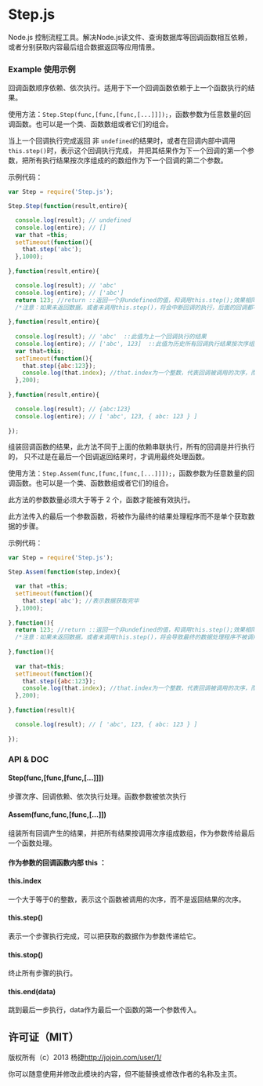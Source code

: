 Step.js
=======

Node.js 控制流程工具。解决Node.js读文件、查询数据库等回调函数相互依赖，或者分别获取内容最后组合数据返回等应用情景。



### Example 使用示例

回调函数顺序依赖、依次执行。适用于下一个回调函数依赖于上一个函数执行的结果。

使用方法：`Step.Step(func,[func,[func,[...]]]);`，函数参数为任意数量的回调函数。也可以是一个类、函数数组或者它们的组合。

当上一个回调执行完成返回 非 `undefined`的结果时，或者在回调内部中调用`this.step()`时，表示这个回调执行完成，
并把其结果作为下一个回调的第一个参数，把所有执行结果按次序组成的的数组作为下一个回调的第二个参数。

示例代码：

```javascript
var Step = require('Step.js');

Step.Step(function(result,entire){

  console.log(result); // undefined
  console.log(entire); // []
  var that =this;
  setTimeout(function(){
    that.step('abc');
  },1000);
  
},function(result,entire){

  console.log(result); // 'abc' 
  console.log(entire); // ['abc']  
  return 123; //return ::返回一个非undefined的值，和调用this.step();效果相同
  /*注意：如果未返回数据，或者未调用this.step()，将会中断回调的执行，后面的回调都不会执行！！！*/
  
},function(result,entire){
 
  console.log(result); // 'abc'  ::此值为上一个回调执行的结果
  console.log(entire); // ['abc', 123]  ::此值为历史所有回调执行结果按次序组成的数组
  var that=this;
  setTimeout(function(){
    that.step({abc:123});
    console.log(that.index); //that.index为一个整数，代表回调被调用的次序，而不是返回结果的次序。
  },200);
  
},function(result,entire){

  console.log(result); // {abc:123}
  console.log(entire); // [ 'abc', 123, { abc: 123 } ]
  
});
```

组装回调函数的结果，此方法不同于上面的依赖串联执行，所有的回调是并行执行的，
只不过是在最后一个回调返回结果时，才调用最终处理函数。

使用方法：`Step.Assem(func,[func,[func,[...]]]);`，函数参数为任意数量的回调函数。也可以是一个类、函数数组或者它们的组合。

此方法的参数数量必须大于等于 2 个，函数才能被有效执行。

此方法传入的最后一个参数函数，将被作为最终的结果处理程序而不是单个获取数据的步骤。


示例代码：

```javascript
var Step = require('Step.js');

Step.Assem(function(step,index){

  var that =this;
  setTimeout(function(){
    that.step('abc'); //表示数据获取完毕
  },1000);
  
},function(){
  return 123; //return ::返回一个非undefined的值，和调用this.step();效果相同
  /*注意：如果未返回数据，或者未调用this.step()，将会导致最终的数据处理程序不被调用！！！*/
  
},function(){
 
  var that=this;
  setTimeout(function(){
    that.step({abc:123});
    console.log(that.index); //that.index为一个整数，代表回调被调用的次序，而不是返回结果的次序。
  },200);
  
},function(result){

  console.log(result); // [ 'abc', 123, { abc: 123 } ]
  
});
```


### API & DOC

#### Step(func,[func,[func,[...]]])

步骤次序、回调依赖、依次执行处理。函数参数被依次执行

#### Assem(func,func,[func,[...]])

组装所有回调产生的结果，并把所有结果按调用次序组成数组，作为参数传给最后一个函数处理。

#### 作为参数的回调函数内部 this ：
#### this.index 

一个大于等于0的整数，表示这个函数被调用的次序，而不是返回结果的次序。

#### this.step()

表示一个步骤执行完成，可以把获取的数据作为参数传递给它。

#### this.stop()

终止所有步骤的执行。

#### this.end(data)

跳到最后一步执行，data作为最后一个函数的第一个参数传入。



## 许可证（MIT）

版权所有（c）2013 杨捷<http://jojoin.com/user/1/>

你可以随意使用并修改此模块的内容，但不能替换或修改作者的名称及主页。
















